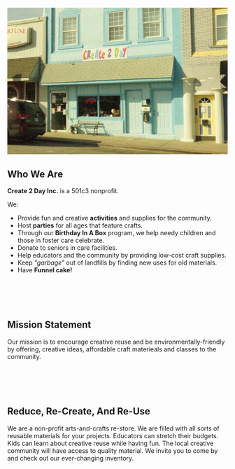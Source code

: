 <!-- 
.. title: About Us
.. slug: about
.. date: 2016-01-03 16:20:02 UTC-06:00
.. tags: 
.. category: 
.. link: 
.. description: 
.. type: text
-->

![About Us](/building.jpg)

<a name="who-we-are">Who We Are</a>
---
**Create 2 Day Inc.** is a 501c3 nonprofit. 

We:

* Provide fun and creative **activities** and supplies for the community.
* Host **parties** for all ages that feature crafts.
* Through our **Birthday In A Box** program, we help needy children and those in foster care celebrate.
* Donate to seniors in care facilities.
* Help educators and the community by providing low-cost craft supplies.
* Keep *"garbage"* out of landfills by finding new uses for old materials.
* Have **Funnel cake!**

<br><br><br>
<a name="mission">Mission Statement</a>
---
Our mission is to encourage creative reuse and be environmentally-friendly by offering, creative ideas, affordable craft materieals and classes to the community. 

<br><br><br>
<a name="three-rs">**R**educe, **R**e-Create,  And **R**e-Use</a>
---
We are a non-profit arts-and-crafts re-store. We are filled with all sorts of reusable materials for your projects.  Educators can stretch their budgets. Kids can learn about creative reuse while having fun. The local creative community will have access to quality material. We invite you to come by and check out our ever-changing inventory.
